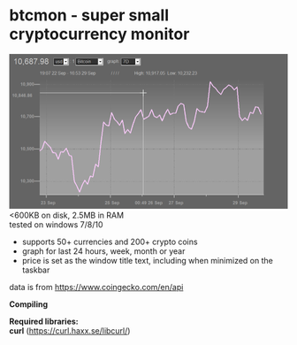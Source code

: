 # btcmon - super small cryptocurrency monitor
![alt text](https://github.com/hack-tramp/btcmon/blob/master/btcmon_wf0xHMdDnh.png)
<600KB on disk, 2.5MB in RAM<br>
tested on windows 7/8/10<br>
- supports 50+ currencies and 200+ crypto coins<br>
- graph for last 24 hours, week, month or year<br>
- price is set as the window title text, including when minimized on the taskbar <br>

data is from https://www.coingecko.com/en/api  <br>

<b>Compiling</b>

<b>Required libraries:</b><br>
<b>curl</b> (https://curl.haxx.se/libcurl/) 


